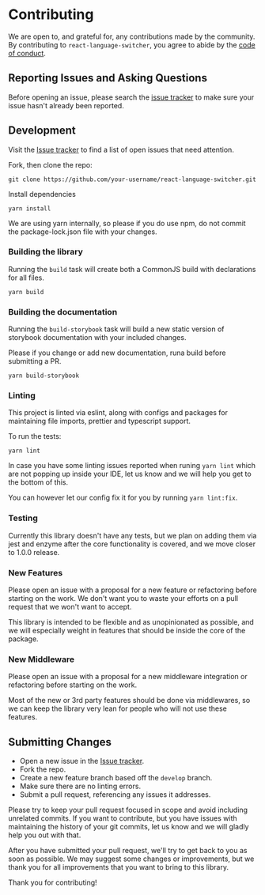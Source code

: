 # Contributing

We are open to, and grateful for, any contributions made by the community. By contributing to `react-language-switcher`, you agree to abide by the [code of conduct](https://github.com/vlaja/react-language-switcher/blob/master/CODE_OF_CONDUCT.md).

## Reporting Issues and Asking Questions

Before opening an issue, please search the [issue tracker](https://github.com/vlaja/react-language-switcher/issues) to make sure your issue hasn't already been reported.

## Development

Visit the [Issue tracker](https://github.com/vlaja/react-language-switcher/issues) to find a list of open issues that need attention.

Fork, then clone the repo:

```
git clone https://github.com/your-username/react-language-switcher.git
```

Install dependencies

```
yarn install
```

We are using yarn internally, so please if you do use npm, do not commit the package-lock.json file with your changes.

### Building the library

Running the `build` task will create both a CommonJS build with declarations for all files.

```
yarn build
```

### Building the documentation

Running the `build-storybook` task will build a new static version of storybook documentation with your included changes.

Please if you change or add new documentation, runa build before submitting a PR.

```
yarn build-storybook
```

### Linting

This project is linted via eslint, along with configs and packages for maintaining file imports, prettier and typescript support.

To run the tests:

```
yarn lint
```

In case you have some linting issues reported when runing `yarn lint` which are not popping up inside your IDE, let us know and we will help you get to the bottom of this.

You can however let our config fix it for you by running `yarn lint:fix`.

### Testing

Currently this library doesn't have any tests, but we plan on adding them via jest and enzyme after the core functionality is covered, and we move closer to 1.0.0 release.

### New Features

Please open an issue with a proposal for a new feature or refactoring before starting on the work. We don't want you to waste your efforts on a pull request that we won't want to accept.

This library is intended to be flexible and as unopinionated as possible, and we will especially weight in features that should be inside the core of the package.

### New Middleware

Please open an issue with a proposal for a new middleware integration or refactoring before starting on the work.

Most of the new or 3rd party features should be done via middlewares, so we can keep the library very lean for people who will not use these features.

## Submitting Changes

-   Open a new issue in the [Issue tracker](https://github.com/vlaja/react-language-switcher/issues).
-   Fork the repo.
-   Create a new feature branch based off the `develop` branch.
-   Make sure there are no linting errors.
-   Submit a pull request, referencing any issues it addresses.

Please try to keep your pull request focused in scope and avoid including unrelated commits. If you want to contribute, but you have issues with maintaining the history of your git commits, let us know and we will gladly help you out with that.

After you have submitted your pull request, we'll try to get back to you as soon as possible. We may suggest some changes or improvements, but we thank you for all improvements that you want to bring to this library.

Thank you for contributing!
